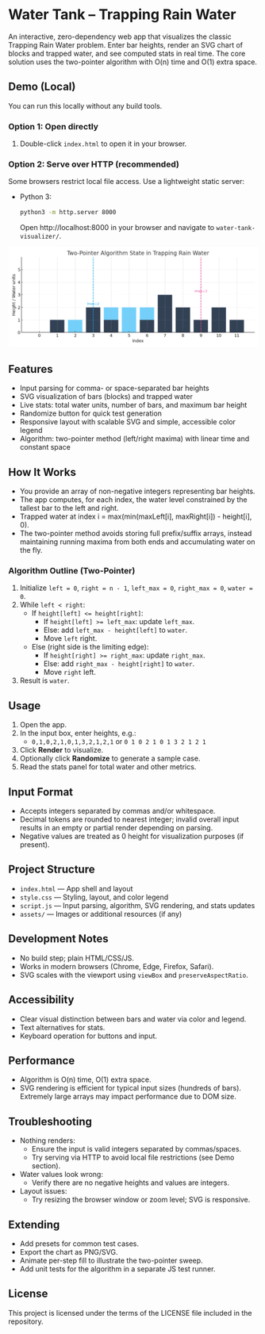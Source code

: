 # Water Tank – Trapping Rain Water

An interactive, zero-dependency web app that visualizes the classic Trapping Rain Water problem. Enter bar heights, render an SVG chart of blocks and trapped water, and see computed stats in real time. The core solution uses the two-pointer algorithm with O(n) time and O(1) extra space.

## Demo (Local)
You can run this locally without any build tools.

### Option 1: Open directly
1. Double-click `index.html` to open it in your browser.

### Option 2: Serve over HTTP (recommended)
Some browsers restrict local file access. Use a lightweight static server:

- Python 3:
  ```bash
  python3 -m http.server 8000
  ```
  Open http://localhost:8000 in your browser and navigate to `water-tank-visualizer/`.

![alt text](assets/water_tank_two_pointer_diagram.png)

## Features
- Input parsing for comma- or space-separated bar heights
- SVG visualization of bars (blocks) and trapped water
- Live stats: total water units, number of bars, and maximum bar height
- Randomize button for quick test generation
- Responsive layout with scalable SVG and simple, accessible color legend
- Algorithm: two-pointer method (left/right maxima) with linear time and constant space

## How It Works
- You provide an array of non-negative integers representing bar heights.
- The app computes, for each index, the water level constrained by the tallest bar to the left and right.
- Trapped water at index i = max(min(maxLeft[i], maxRight[i]) - height[i], 0).
- The two-pointer method avoids storing full prefix/suffix arrays, instead maintaining running maxima from both ends and accumulating water on the fly.

### Algorithm Outline (Two-Pointer)
1. Initialize `left = 0`, `right = n - 1`, `left_max = 0`, `right_max = 0`, `water = 0`.
2. While `left < right`:
   - If `height[left] <= height[right]`:
     - If `height[left] >= left_max`: update `left_max`.
     - Else: add `left_max - height[left]` to `water`.
     - Move `left` right.
   - Else (right side is the limiting edge):
     - If `height[right] >= right_max`: update `right_max`.
     - Else: add `right_max - height[right]` to `water`.
     - Move `right` left.
3. Result is `water`.

## Usage
1. Open the app.
2. In the input box, enter heights, e.g.:
   - `0,1,0,2,1,0,1,3,2,1,2,1` or `0 1 0 2 1 0 1 3 2 1 2 1`
3. Click **Render** to visualize.
4. Optionally click **Randomize** to generate a sample case.
5. Read the stats panel for total water and other metrics.

## Input Format
- Accepts integers separated by commas and/or whitespace.
- Decimal tokens are rounded to nearest integer; invalid overall input results in an empty or partial render depending on parsing.
- Negative values are treated as 0 height for visualization purposes (if present).

## Project Structure
- `index.html` — App shell and layout
- `style.css` — Styling, layout, and color legend
- `script.js` — Input parsing, algorithm, SVG rendering, and stats updates
- `assets/` — Images or additional resources (if any)

## Development Notes
- No build step; plain HTML/CSS/JS.
- Works in modern browsers (Chrome, Edge, Firefox, Safari).
- SVG scales with the viewport using `viewBox` and `preserveAspectRatio`.

## Accessibility
- Clear visual distinction between bars and water via color and legend.
- Text alternatives for stats.
- Keyboard operation for buttons and input.

## Performance
- Algorithm is O(n) time, O(1) extra space.
- SVG rendering is efficient for typical input sizes (hundreds of bars). Extremely large arrays may impact performance due to DOM size.

## Troubleshooting
- Nothing renders:
  - Ensure the input is valid integers separated by commas/spaces.
  - Try serving via HTTP to avoid local file restrictions (see Demo section).
- Water values look wrong:
  - Verify there are no negative heights and values are integers.
- Layout issues:
  - Try resizing the browser window or zoom level; SVG is responsive.

## Extending
- Add presets for common test cases.
- Export the chart as PNG/SVG.
- Animate per-step fill to illustrate the two-pointer sweep.
- Add unit tests for the algorithm in a separate JS test runner.

## License
This project is licensed under the terms of the LICENSE file included in the repository.